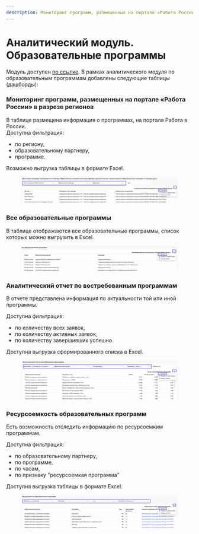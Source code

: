 ```yaml
---
description: Мониторинг программ, размещенных на портале «Работа России»
---
```


# Аналитический модуль. Образовательные программы

Модуль доступен [по ссылке](https://datalens.yandex/qgy7y2pehbfuh). В рамках аналитического модуля по образовательным программам добавлены следующие таблицы (дашборды):

### Мониторинг программ, размещенных на портале «Работа России» в разрезе регионов

В таблице размещена информация о программах, на портала Работа в России. \
Доступна фильтрация:

* по региону,&#x20;
* образовательному партнеру,&#x20;
* программе.&#x20;

Возможно выгрузка таблицы в формате Excel.

<figure><img src="../.gitbook/assets/image (52).png" alt=""><figcaption></figcaption></figure>

### Все образовательные программы

В таблице отображаются все образовательные программы, список которых можно выгрузить в Excel.

<figure><img src="../.gitbook/assets/image (12).png" alt=""><figcaption></figcaption></figure>

### Аналитический отчет по востребованным программам

В отчете представлена информация по актуальности той или иной программы.&#x20;

Доступна фильтрация:

* по количеству всех заявок,
* по количеству активных заявок,
* по количеству завершивших успешно.&#x20;

Доступна выгрузка сформированного списка в Excel.

<figure><img src="../.gitbook/assets/image (29).png" alt=""><figcaption></figcaption></figure>

### Ресурсоемкость образовательных программ

Есть возможность отследить информацию по ресурсоемким программам.

Доступна фильтрация:

* по образовательному партнеру,
* по программе,
* по часам,
* по признаку "ресурсоемкая программа"

Доступна выгрузка таблицы в формате Excel.

<figure><img src="../.gitbook/assets/image (5).png" alt=""><figcaption></figcaption></figure>
